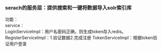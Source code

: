 <h3>serach的服务层：提供搜索和一键将数据导入solr索引库</h3>

功能：  
service：  
LoginServiceImpl：用户名密码正确，则生成token存入redis。
RegisterServiceImpl：1.验证数据2.完成注册
TokenServiceImpl：根据token验证用户登录
